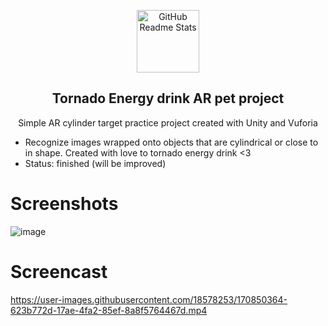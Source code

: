 <p align="center">
 <img width="100px" src="https://user-images.githubusercontent.com/18578253/170875198-64c37000-08f6-413a-88eb-4e50ae47f994.png" align="center" alt="GitHub Readme Stats" />

 <h2 align="center">Tornado Energy drink AR pet project</h2>
 <p align="center">Simple AR cylinder target practice project created with Unity and Vuforia</p>
</p>
  <p align="center">

- Recognize images wrapped onto objects that are cylindrical or close to in shape. Created with love to tornado energy drink <3
- Status: finished (will be improved)

# Screenshots

![image](https://user-images.githubusercontent.com/18578253/170874934-0e06f623-0d7e-4268-bfef-327b8e66ac11.png)

# Screencast

https://user-images.githubusercontent.com/18578253/170850364-623b772d-17ae-4fa2-85ef-8a8f5764467d.mp4

